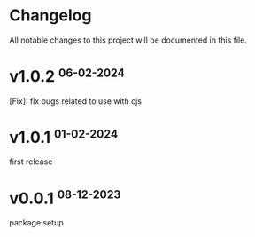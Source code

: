 # Changelog

All notable changes to this project will be documented in this file.

# v1.0.2 <small><sup>06-02-2024</sup></small>

[Fix]: fix bugs related to use with cjs

# v1.0.1 <small><sup>01-02-2024</sup></small>

first release

# v0.0.1 <small><sup>08-12-2023</sup></small>

package setup

